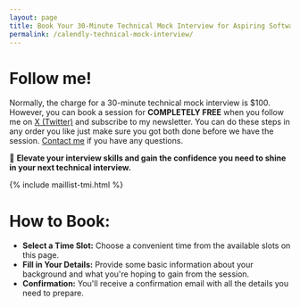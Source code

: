 ```yaml
---
layout: page
title: Book Your 30-Minute Technical Mock Interview for Aspiring Software Engineers
permalink: /calendly-technical-mock-interview/
---
```


# Follow me!

Normally, the charge for a 30-minute technical mock interview is $100. However, you can book a session for **COMPLETELY FREE** when you follow me on <a href="https://twitter.com/ryanrodemoyer2" target="_blank">X (Twitter)</a> and subscribe to my newsletter. You can do these steps in any order you like just make sure you got both done before we have the session. <a href="/contact/">Contact me</a> if you have any questions.

🌟 **Elevate your interview skills and gain the confidence you need to shine in your next technical interview.**

{% include maillist-tmi.html %}

# How to Book:

- **Select a Time Slot:** Choose a convenient time from the available slots on this page.
- **Fill in Your Details:** Provide some basic information about your background and what you're hoping to gain from the session.
- **Confirmation:** You'll receive a confirmation email with all the details you need to prepare.

<!-- Calendly inline widget begin -->
<div class="calendly-inline-widget" data-url="https://calendly.com/ryanrodemoyer/technical-mock-interview" style="min-width:320px;height:700px;"></div>
<script type="text/javascript" src="https://assets.calendly.com/assets/external/widget.js" async></script>
<!-- Calendly inline widget end -->
